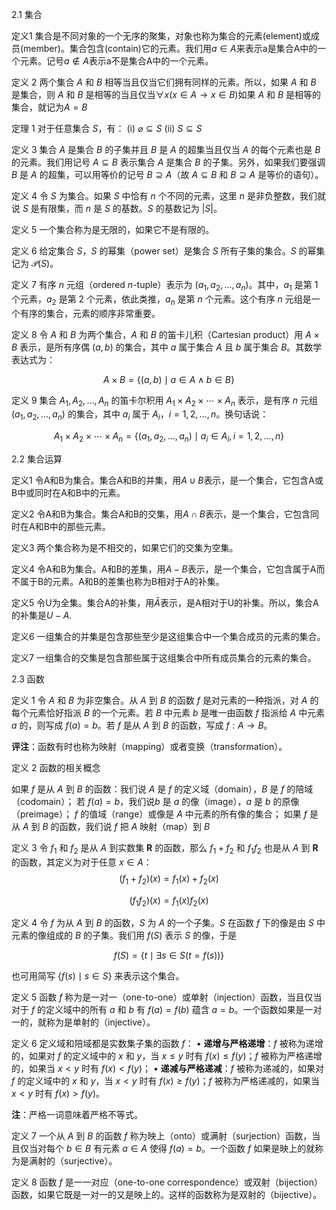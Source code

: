 2.1 集合

定义1 集合是不同对象的一个无序的聚集，对象也称为集合的元素(element)或成员(member)。集合包含(contain)它的元素。我们用$a\in A$来表示a是集合A中的一个元素。记号$a \not \in A$表示a不是集合A中的一个元素。

定义 2 两个集合 $A$ 和 $B$ 相等当且仅当它们拥有同样的元素。所以，如果 $A$ 和 $B$ 是集合，则 $A$ 和 $B$ 是相等的当且仅当$\forall x(x\in A\longrightarrow x\in B)$如果 $A$ 和 $B$ 是相等的集合，就记为$A = B$

定理 1 对于任意集合 $S$，有： (i) $\varnothing\subseteq S$ (ii) $S\subseteq S$

定义 3 集合 $A$ 是集合 $B$ 的子集并且 $B$ 是 $A$ 的超集当且仅当 $A$ 的每个元素也是 $B$ 的元素。我们用记号 $A\subseteq B$ 表示集合 $A$ 是集合 $B$ 的子集。另外，如果我们要强调 $B$ 是 $A$ 的超集，可以用等价的记号 $B\supseteq A$（故 $A\subseteq B$ 和 $B\supseteq A$ 是等价的语句）。

定义 4 令 $S$ 为集合。如果 $S$ 中恰有 $n$ 个不同的元素，这里 $n$ 是非负整数，我们就说 $S$ 是有限集，而 $n$ 是 $S$ 的基数。$S$ 的基数记为 $|S|$。

定义 5 一个集合称为是无限的，如果它不是有限的。

定义 6 给定集合 $S$，$S$ 的幂集（power set）是集合 $S$ 所有子集的集合。$S$ 的幂集记为 $\mathcal{P}(S)$。

定义 7 有序 $n$ 元组（ordered $n$-tuple）表示为 $(a_{1}, a_{2}, \ldots, a_{n})$。其中，$a_{1}$ 是第 1 个元素，$a_{2}$ 是第 2 个元素，依此类推，$a_{n}$ 是第 $n$ 个元素。这个有序 $n$ 元组是一个有序的集合，元素的顺序非常重要。

定义 8 令 $A$ 和 $B$ 为两个集合，$A$ 和 $B$ 的笛卡儿积（Cartesian product）用 $A \times B$ 表示，是所有序偶 $(a, b)$ 的集合，其中 $a$ 属于集合 $A$ 且 $b$ 属于集合 $B$。其数学表达式为：

$$
A \times B = \{(a, b) \mid a \in A \land b \in B\}
$$

定义 9 集合 $A_{1}, A_{2}, \ldots, A_{n}$ 的笛卡尔积用 $A_{1} \times A_{2} \times \cdots \times A_{n}$ 表示，是有序 $n$ 元组 $(a_{1}, a_{2}, \ldots, a_{n})$ 的集合，其中 $a_{i}$ 属于 $A_{i}$，$i = 1, 2, \ldots, n$。换句话说：

$$
A_{1} \times A_{2} \times \cdots \times A_{n} = \{(a_{1}, a_{2}, \ldots, a_{n}) \mid a_{i} \in A_{i}, i = 1, 2, \ldots, n\}
$$

2.2 集合运算

定义1 令A和B为集合。集合A和B的并集，用$A \cup B$表示，是一个集合，它包含A或B中或同时在A和B中的元素。

定义2 令A和B为集合。集合A和B的交集，用$A \cap B$表示，是一个集合，它包含同时在A和B中的那些元素。

定义3 两个集合称为是不相交的，如果它们的交集为空集。

定义4 令A和B为集合。A和B的差集，用$A-B$表示，是一个集合，它包含属于A而不属于B的元素。A和B的差集也称为B相对于A的补集。

定义5 令U为全集。集合A的补集，用$\bar{A}$表示，是A相对于U的补集。所以，集合A的补集是$U-A$.

定义6 一组集合的并集是包含那些至少是这组集合中一个集合成员的元素的集合。

定义7 一组集合的交集是包含那些属于这组集合中所有成员集合的元素的集合。

2.3 函数

定义 1 令 $A$ 和 $B$ 为非空集合。从 $A$ 到 $B$ 的函数 $f$ 是对元素的一种指派，对 $A$ 的每个元素恰好指派 $B$ 的一个元素。若 $B$ 中元素 $b$ 是唯一由函数 $f$ 指派给 $A$ 中元素 $a$ 的，则写成 $f(a) = b$。若 $f$ 是从 $A$ 到 $B$ 的函数，写成 $f : A \rightarrow B$。

**评注**：函数有时也称为映射（mapping）或者变换（transformation）。

定义 2 函数的相关概念

如果 $f$ 是从 $A$ 到 $B$ 的函数：我们说 $A$ 是 $f$ 的定义域（domain），$B$ 是 $f$ 的陪域（codomain）； 若 $f(a) = b$，我们说$b$ 是 $a$ 的像（image），$a$ 是 $b$ 的原像（preimage）； $f$ 的值域（range）或像是 $A$ 中元素的所有像的集合； 如果 $f$ 是从 $A$ 到 $B$ 的函数，我们说 $f$ 把 $A$ 映射（map）到 $B$

定义 3 令 $f_{1}$ 和 $f_{2}$ 是从 $A$ 到实数集 $\mathbf{R}$ 的函数，那么 $f_{1} + f_{2}$ 和 $f_{1}f_{2}$ 也是从 $A$ 到 $\mathbf{R}$ 的函数，其定义为对于任意 $x\in A$：
$$
(f_{1} + f_{2})(x) = f_{1}(x) + f_{2}(x)
$$

$$
(f_{1}f_{2})(x) = f_{1}(x)f_{2}(x)
$$

定义 4 令 $f$ 为从 $A$ 到 $B$ 的函数，$S$ 为 $A$ 的一个子集。$S$ 在函数 $f$ 下的像是由 $S$ 中元素的像组成的 $B$ 的子集。我们用 $f(S)$ 表示 $S$ 的像，于是

$$
f(S) = \{t\mid \exists s\in S(t = f(s))\}
$$

也可用简写 $\{f(s)\mid s\in S\}$ 来表示这个集合。

定义 5 函数 $f$ 称为是一对一（one-to-one）或单射（injection）函数，当且仅当对于 $f$ 的定义域中的所有 $a$ 和 $b$ 有 $f(a)=f(b)$ 蕴含 $a=b$。一个函数如果是一对一的，就称为是单射的（injective）。

定义 6 定义域和陪域都是实数集子集的函数 $f$：
• **递增与严格递增**：$f$ 被称为递增的，如果对 $f$ 的定义域中的 $x$ 和 $y$，当 $x\leq y$ 时有 $f(x)\leq f(y)$；$f$ 被称为严格递增的，如果当 $x< y$ 时有 $f(x)< f(y)$；
• **递减与严格递减**：$f$ 被称为递减的，如果对 $f$ 的定义域中的 $x$ 和 $y$，当 $x< y$ 时有 $f(x)\geq f(y)$；$f$ 被称为严格递减的，如果当 $x< y$ 时有 $f(x)> f(y)$。

**注**：严格一词意味着严格不等式。

定义 7 一个从 $A$ 到 $B$ 的函数 $f$ 称为映上（onto）或满射（surjection）函数，当且仅当对每个 $b\in B$ 有元素 $a\in A$ 使得 $f(a)=b$。一个函数 $f$ 如果是映上的就称为是满射的（surjective）。

定义 8 函数 $f$ 是一一对应（one-to-one correspondence）或双射（bijection）函数，如果它既是一对一的又是映上的。这样的函数称为是双射的（bijective）。

